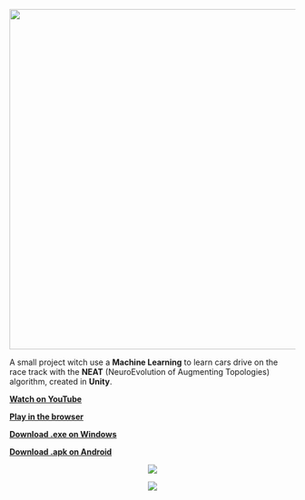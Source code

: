 <p align="center">
  <img src="https://i.imgur.com/iOVOmlZ.png" width="600px">
</p>

A small project witch use a **Machine Learning** to learn cars drive on the race track with the **NEAT** (NeuroEvolution of Augmenting Topologies) algorithm, created in **Unity**.


<a href="https://www.youtube.com/watch?v=boy5TIUDYkE"><b>Watch on YouTube</b></a>

<a href="https://oxygenium.itch.io/neat-race"><b>Play in the browser</b></a>

<a href="https://drive.google.com/open?id=14bXN1-6YP3uyFFhj_9cJ5WkJUW_go75S"><b>Download .exe on Windows</b></a>

<a href="https://drive.google.com/open?id=1HxcPSNCJoRlIom44Dg0OLLwoTzglH6Zc"><b>Download .apk on Android</b></a>



<p align="center">
  <img src="https://i.imgur.com/uIaTosx.png">
</p>

<p align="center">
  <img src="https://i.imgur.com/957NlJm.png">
</p>
